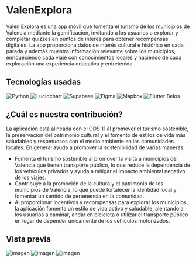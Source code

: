 # ValenExplora
Valen Explora es una app móvil que fomenta el turismo de los municipios de Valencia mediante la gamificación, invitando a los usuarios a explorar 
y completar quizzes en puntos de interés para obtener recompensas digitales. La app proporciona datos de interés cultural e histórico en cada parada 
y además muestra información relevante sobre los municipios, enriqueciendo cada viaje con conocimientos locales y haciendo de cada exploración 
una experiencia educativa y entretenida.

## Tecnologías usadas
![Python](https://img.shields.io/badge/python-%2314354C.svg?style=plastic&logo=python&logoColor=white)
![Lucidchart](https://img.shields.io/badge/Lucidchart-%23F06100.svg?style=plastic&logo=Lucidchart&logoColor=white)
![Supabase](https://img.shields.io/badge/Supabase-%2337C7C7.svg?style=plastic&logo=Supabase&logoColor=white)
![Figma](https://img.shields.io/badge/Figma-%23F24E1E.svg?style=plastic&logo=Figma&logoColor=white)
![Mapbox](https://img.shields.io/badge/Mapbox-%233A89CC.svg?style=plastic&logo=Mapbox&logoColor=white)
![Flutter](https://img.shields.io/badge/Flutter-%2302569B.svg?style=plastic&logo=Flutter&logoColor=white)
Belos

## ¿Cuál es nuestra contribución?
La aplicación está alineada con el ODS 11 al promover el turismo sostenible, la preservación del patrimonio cultural y el fomento de estilos de vida más saludables y respetuosos con el medio ambiente en las comunidades locales. En general ayuda a promover la sostenibilidad de varias maneras:
* Fomenta el turismo sostenible al promover la visita a municipios de Valencia que tienen transporte público, lo que reduce la dependencia de los vehículos privados y ayuda a mitigar el impacto ambiental negativo de los viajes.
* Contribuye a la promoción de la cultura y el patrimonio de los municipios de Valencia, lo que puede fortalecer la identidad local y fomentar un sentido de pertenencia en la comunidad.
* Al proporcionar incentivos y recompensas para explorar los municipios, la aplicación fomenta un estilo de vida activo y saludable, alentando a los usuarios a caminar, andar en bicicleta o utilizar el transporte público en lugar de depender únicamente de los vehículos motorizados.

## Vista previa
![imagen](https://github.com/aitanarules/codeday/assets/121254480/658d0357-f10b-406c-be74-ceb2d7f92fa9)
![imagen](https://github.com/aitanarules/codeday/assets/121254480/9f3e4363-20fd-4915-ba3c-f120622855a2)
![imagen](https://github.com/aitanarules/codeday/assets/121254480/953b84b8-9e92-4d68-9f0d-307f967de966)


